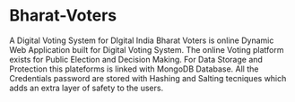 # Bharat-Voters
 A Digital Voting System for DIgital India
Bharat Voters is online Dynamic Web Application built for Digital Voting System.  The online Voting platform exists for Public Election and Decision Making.
For Data Storage and Protection this plateforms is linked with MongoDB Database. All the Credentials password are stored with Hashing and Salting tecniques which adds an extra layer of  safety to the users.
